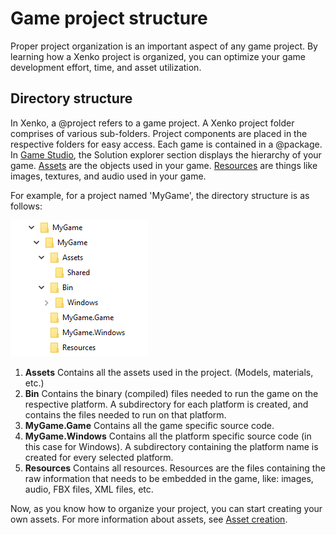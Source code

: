 # Game project structure

Proper project organization is an important aspect of any game project. By learning how a Xenko project is organized, you can optimize your game development effort, time, and asset utilization.

## Directory structure

In Xenko, a @project refers to a game project. A Xenko project folder comprises of various sub-folders. Project components are placed in the respective folders for easy access.  Each game is contained in a @package. In [Game Studio](xref:game-studio), the Solution explorer section displays the hierarchy of your game. [Assets](xref:asset) are the objects used in your game. [Resources](xref:resources) are things like images, textures, and audio used in your game.

For example, for a project named 'MyGame', the directory structure is as follows:

![Xenko Sample Directory Structure](media/sample-project-directory-structure.png)

1. **Assets** Contains all the assets used in the project. (Models, materials, etc.)
2. **Bin** Contains the binary (compiled) files needed to run the game on the respective platform. A subdirectory for each platform is created, and contains the files needed to run on that platform.
3. **MyGame.Game** Contains all the game specific source code.
4. **MyGame.Windows** Contains all the platform specific source code (in this case for Windows). A subdirectory containing the platform name is created for every selected platform.
5. **Resources** Contains all resources. Resources are the files containing the raw information that needs to be embedded in the game, like: images, audio, FBX files, XML files, etc.

Now, as you know how to organize your project, you can start creating your own assets. For more information about assets, see [Asset creation](asset-creation.md).
